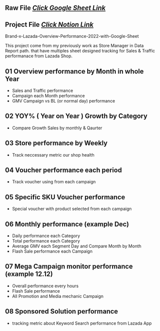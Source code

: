 
## Raw File [_Click Google Sheet Link_](https://docs.google.com/spreadsheets/d/1w4XENnSlNQBMUr8b6uPWpecpStQHeg-q/edit?usp=sharing&ouid=108737055658832320010&rtpof=true&sd=true)

## Project File [_Click Notion Link_](https://suphakit-panthu.notion.site/Design-Tracking-Data-Lazada-Shop-performance-eb94488e361a418285e76766ec328ea9?pvs=4)

Brand-x-Lazada-Overview-Performance-2022-with-Google-Sheet

This project come from my previously work as Store Manager in Data Report path. 
that have multiples sheet designed tracking for Sales & Traffic performanace from Lazada Shop.

## 01 Overview performance by Month in whole Year
- Sales and Traffic performance
- Campaign each Month performance
- GMV Campaign vs BL (or normal day) performance

## 02 YOY% ( Year on Year ) Growth by Category
- Compare Growth Sales by monthly & Qaurter

## 03 Store performance by Weekly
- Track neccessary metric our shop health

## 04 Voucher performance each period
- Track voucher using from each campaign

## 05 Specific SKU Voucher performance
- Special voucher with product selected from each campaign

## 06 Monthly performance (example Dec)
- Daily performance each Category
- Total performance each Category
- Average GMV each Segment Day and Compare Month by Month
- Flash Sale performance each Campaign

## 07 Mega Campaign monitor performance (example 12.12)
- Overall performance every hours
- Flash Sale performance
- All Promotion and Media mechanic Campaign

## 08 Sponsored Solution performance
- tracking metric about Keyword Search performance from Lazada App